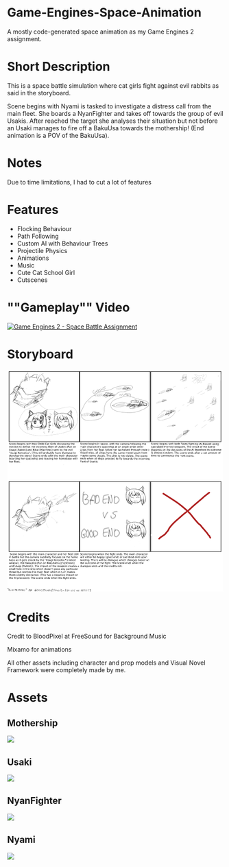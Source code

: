 # Game-Engines-Space-Animation
A mostly code-generated space animation as my Game Engines 2 assignment.

<h1>Short Description</h1>
<p>This is a space battle simulation where cat girls fight against evil rabbits as said in the storyboard.</p>
<p>Scene begins with Nyami is tasked to investigate a distress call from the main fleet. She boards a NyanFighter and takes off towards the group of evil Usakis. After reached the target she analyses their situation but not before an Usaki manages to fire off a BakuUsa towards the mothership! (End animation is a POV of the BakuUsa).
 
<h1>Notes</h1>
<p>Due to time limitations, I had to cut a lot of features</p>

<h1>Features</h1>
<ul>
<li>Flocking Behaviour</li>
<li>Path Following</li>
<li>Custom AI with Behaviour Trees</li>
<li>Projectile Physics</li>
<li>Animations</li>
<li>Music</li>
<li>Cute Cat School Girl</li>
<li>Cutscenes</li>
</ul>

<h1>""Gameplay"" Video</h1>
<a href="https://www.youtube.com/watch?v=L3FbsASdjQk"><img src="http://img.youtube.com/vi/L3FbsASdjQk/0.jpg" title="Game Engines 2 - Space Battle Assignment"/></a>

<h1>Storyboard</h1>
<img src="https://raw.githubusercontent.com/Gomystalka/Game-Engines-Space-Animation/main/Cat%20Game%20Storyboard%20Finished.png">

<h1>Credits</h1>
<p>Credit to BloodPixel at FreeSound for Background Music</p>
<p>Mixamo for animations</p>
<p>All other assets including character and prop models and Visual Novel Framework were completely made by me.</p>

<h1>Assets</h1>
<h2>Mothership</h2>
<img src="https://imgur.com/9FdqwNj.png">

<h2>Usaki</h2>
<img src="https://imgur.com/o83po1Z.png">

<h2>NyanFighter</h2>
<img src="https://imgur.com/Mr1ANSz.png">

<h2>Nyami</h2>
<img src="https://imgur.com/MsU5neU.png">
